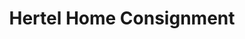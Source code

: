 ---
title: "Hertel Home Consignment"
url: /williamsville/hertel-home-consignment/
shop: furniture
---